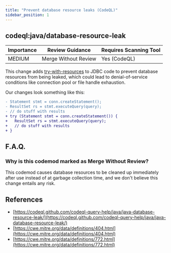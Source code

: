 ```yaml
---
title: "Prevent database resource leaks (CodeQL)"
sidebar_position: 1
---
```


## codeql:java/database-resource-leak 

| Importance  | Review Guidance      | Requires Scanning Tool |
|-------------|----------------------|------------------------|
| MEDIUM | Merge Without Review | Yes (CodeQL)     |

This change adds [try-with-resources](https://docs.oracle.com/javase/tutorial/essential/exceptions/tryResourceClose.html) to JDBC code to prevent database resources from being leaked, which could lead to denial-of-service conditions like connection pool or file handle exhaustion.

Our changes look something like this:

```diff
- Statement stmt = conn.createStatement();
- ResultSet rs = stmt.executeQuery(query);
- // do stuff with results
+ try (Statement stmt = conn.createStatement()) {
+   ResultSet rs = stmt.executeQuery(query);
+   // do stuff with results
+ }
```

## F.A.Q.

### Why is this codemod marked as Merge Without Review?

This codemod causes database resources to be cleaned up immediately after use instead of at garbage collection time, and we don't believe this change entails any risk.




## References
 * [https://codeql.github.com/codeql-query-help/java/java-database-resource-leak/](https://codeql.github.com/codeql-query-help/java/java-database-resource-leak/)
 * [https://cwe.mitre.org/data/definitions/404.html](https://cwe.mitre.org/data/definitions/404.html)
 * [https://cwe.mitre.org/data/definitions/772.html](https://cwe.mitre.org/data/definitions/772.html)
